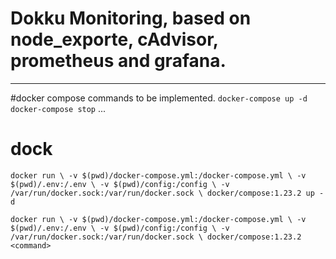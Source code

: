 # Dokku Monitoring, based on node_exporte, cAdvisor, prometheus and grafana.

-----------------------------------------
#docker compose commands to be implemented.
`docker-compose up -d`
`docker-compose stop`
...

# dock
`docker run \
-v $(pwd)/docker-compose.yml:/docker-compose.yml \
-v $(pwd)/.env:/.env \
-v $(pwd)/config:/config \
-v /var/run/docker.sock:/var/run/docker.sock \
docker/compose:1.23.2 up -d`


`docker run \
-v $(pwd)/docker-compose.yml:/docker-compose.yml \
-v $(pwd)/.env:/.env \
-v $(pwd)/config:/config \
-v /var/run/docker.sock:/var/run/docker.sock \
docker/compose:1.23.2 <command>`

